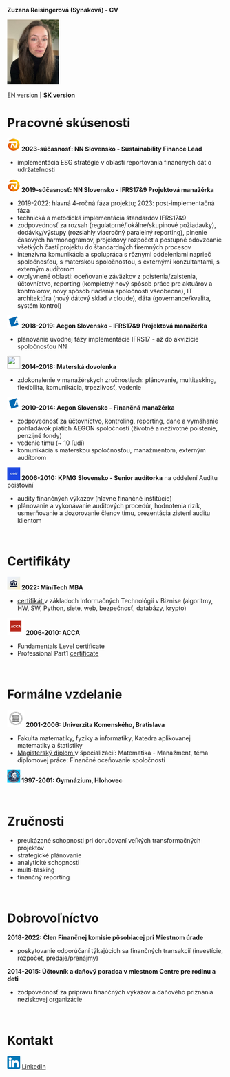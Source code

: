 **Zuzana Reisingerová (Synaková) - CV**

<img src="profile pic.jpg" width="120" height="150">

[EN version](README.md) | [**SK version**](README_SK.md) 

# Pracovné skúsenosti
**<img src="NN logo.jpeg" width="30" height="30"> 2023-súčasnosť: NN Slovensko - Sustainability Finance Lead** 
* implementácia ESG stratégie v oblasti reportovania finančných dát o udržateľnosti

**<img src="NN logo.jpeg" width="30" height="30"> 2019-súčasnosť: NN Slovensko - IFRS17&9 Projektová manažérka**  
* 2019-2022: hlavná 4-ročná fáza projektu; 2023: post-implementačná fáza
* technická a metodická implementácia štandardov IFRS17&9
* zodpovednosť za rozsah (regulatorné/lokálne/skupinové požiadavky), dodávky/výstupy (rozsiahly viacročný paralelný reporting), plnenie časových harmonogramov, projektový rozpočet a postupné odovzdanie všetkých častí projektu do štandardných firemných procesov
* intenzívna komunikácia a spolupráca s rôznymi oddeleniami naprieč spoločnosťou, s materskou spoločnosťou, s externými konzultantami, s externým audítorom
* ovplyvnené oblasti: oceňovanie záväzkov z poistenia/zaistenia, účtovníctvo, reporting (kompletný nový spôsob práce pre aktuárov a kontrolórov, nový spôsob riadenia spoločnosti všeobecne), IT architektúra (nový dátový sklad v cloude), dáta (governance/kvalita, systém kontrol)
  
**<img src="Aegon logo.jpeg" width="30" height="30"> 2018-2019: Aegon Slovensko - IFRS17&9 Projektová manažérka**
* plánovanie úvodnej fázy implementácie IFRS17 - až do akvizície spoločnosťou NN  

**<img src="maternity2.jpg" width="30" height="30"> 2014-2018: Materská dovolenka** 
* zdokonalenie v manažérskych zručnostiach: plánovanie, multitasking, flexibilita, komunikácia, trpezlivosť, vedenie

**<img src="Aegon logo.jpeg" width="30" height="30"> 2010-2014: Aegon Slovensko - Finančná manažérka** 
* zodpovednosť za účtovníctvo, kontroling, reporting, dane a vymáhanie pohľadávok piatich AEGON spoločností (životné a neživotné poistenie, penzijné fondy)
* vedenie tímu (~ 10 ľudí)
* komunikácia s materskou spoločnosťou, manažmentom, externým audítorom

**<img src="kpmg logo.jpeg" width="30" height="30"> 2006-2010: KPMG Slovensko - Senior audítorka** na oddelení Auditu poisťovní 
* audity finančných výkazov (hlavne finančné inštitúcie)
* plánovanie a vykonávanie auditových procedúr, hodnotenia rizík, usmerňovanie a dozorovanie členov tímu, prezentácia zistení auditu klientom

<br>

# Certifikáty
**<img src="MiniTech logo.jpeg" width="30" height="30"> 2022: MiniTech MBA**
*  <a href="Reisingerova_MiniTechMBA_EN certificate.pdf"> certifikát </a> v základoch Informačných Technológií v Biznise (algoritmy, HW, SW, Python, siete, web, bezpečnosť, databázy, krypto) 

**<img src="ACCA logo.jpeg" width="40" height="40"> 2006-2010: ACCA** 
* Fundamentals Level <a href="Reisingerova_ACCA_Fundamentals Level.pdf">certificate </a> 
* Professional Part1 <a href="Reisingerova_ACCA_Professional Part1.pdf">certificate </a> 

<br>

# Formálne vzdelanie 
**<img src="UK logo.jpeg" width="40" height="40"> 2001-2006: Univerzita Komenského, Bratislava** 

* Fakulta matematiky, fyziky a informatiky, Katedra aplikovanej matematiky a štatistiky 
* <a href="diplom.pdf"> Magisterský diplom </a> v špecializácií: Matematika - Manažment, téma diplomovej práce: Finančné oceňovanie spoločností 
 
**<img src="gymnazium logo.jpeg" width="30" height="30"> 1997-2001: Gymnázium, Hlohovec**

<br>

# Zručnosti
* preukázané schopnosti pri doručovaní veľkých transformačných projektov  
* strategické plánovanie 
* analytické schopnosti
* multi-tasking
* finančný reporting

<br>

# Dobrovoľníctvo
**2018-2022: Člen Finančnej komisie pôsobiacej pri Miestnom úrade**
* poskytovanie odporúčaní týkajúcich sa finančných transakcií (investície, rozpočet, predaje/prenájmy)

**2014-2015: Účtovník a daňový poradca v miestnom Centre pre rodinu a deti**
* zodpovednosť za prípravu finančných výkazov a daňového priznania neziskovej organizácie

<br>

# Kontakt
<img src="LinkedIn logo.png" width="30" height="30"> 
<a href="https://www.linkedin.com/in/zuzana-reisingerova-388977152/">LinkedIn</a> 
